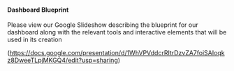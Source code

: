 #### Dashboard Blueprint

Please view our Google Slideshow describing the blueprint for our dashboard along with the relevant tools and interactive elements that will be used in its creation 

(https://docs.google.com/presentation/d/1WhVPVddcrRItrDzvZA7foiSAIoqkz8DweeTLpjMKGQ4/edit?usp=sharing)